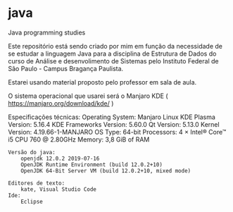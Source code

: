 # java
Java programming studies

Este repositório está sendo criado por mim em função da necessidade de se estudar a linguagem Java para a disciplina de Estrutura de Dados do curso de Análise e desenvolimento de Sistemas pelo Instituto Federal de São Paulo - Campus Bragança Paulista.

Estarei usando material proposto pelo professor em sala de aula.

O sistema operacional que usarei será o Manjaro KDE ( https://manjaro.org/download/kde/ )

Especificações técnicas:
    Operating System: 
        Manjaro Linux 
    KDE Plasma Version: 
        5.16.4
    KDE Frameworks Version: 
        5.60.0
    Qt Version: 
        5.13.0
    Kernel Version: 
        4.19.66-1-MANJARO
    OS Type: 
        64-bit
    Processors: 
        4 × Intel® Core™ i5 CPU 760 @ 2.80GHz
    Memory: 
        3,8 GiB of RAM
        
    Versão do java:    
        openjdk 12.0.2 2019-07-16
        OpenJDK Runtime Environment (build 12.0.2+10)
        OpenJDK 64-Bit Server VM (build 12.0.2+10, mixed mode)
        
    Editores de texto:
        kate, Visual Studio Code
    Ide:
        Eclipse







